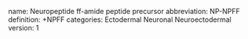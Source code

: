 name: Neuropeptide ff-amide peptide precursor
abbreviation: NP-NPFF
definition: +NPFF
categories: Ectodermal Neuronal Neuroectodermal
version: 1
